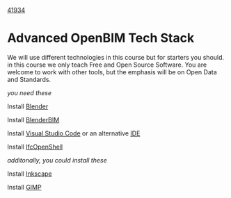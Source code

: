 [41934](/)
# Advanced OpenBIM Tech Stack

We will use different technologies in this course but for starters you should. in this course we only teach Free and Open Source Software. You are welcome to work with other tools, but the emphasis will be on Open Data and Standards. 

*you need these*

Install [Blender](/41934/Concepts/Blender)

Install [BlenderBIM](/41934/Concepts/BlenderBIM)

Install [Visual Studio Code](/41934/Concepts/VisualStudio) or an alternative [IDE](/41934/Concepts/IDE)

Install [IfcOpenShell](/41934/Concepts/IfcOpenShell)

*additonally, you could install these*

Install [Inkscape]

Install [GIMP]

[Inkscape]: https://inkscape.org/
[GIMP]: https://www.gimp.org/

